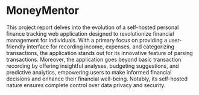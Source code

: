 # MoneyMentor

This project report delves into the evolution of a self-hosted personal finance tracking web application designed to revolutionize financial management for individuals. With a primary focus on providing a user-friendly interface for recording income, expenses, and categorizing transactions, the application stands out for its innovative feature of parsing transactions. Moreover, the application goes beyond basic transaction recording by offering insightful analyses, budgeting suggestions, and predictive analytics, empowering users to make informed financial decisions and enhance their financial well-being. Notably, its self-hosted nature ensures complete control over data privacy and security.
